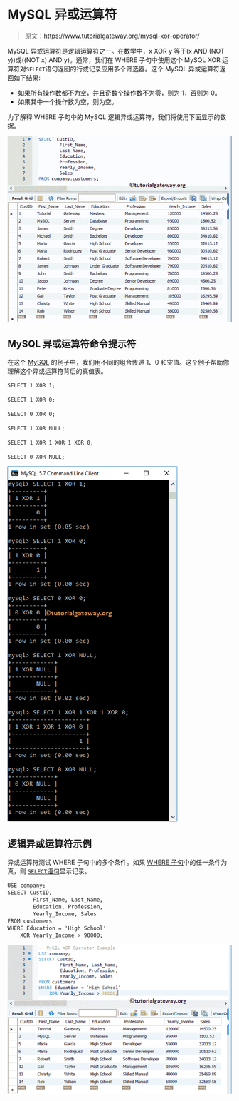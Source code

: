 # MySQL 异或运算符

> 原文：<https://www.tutorialgateway.org/mysql-xor-operator/>

MySQL 异或运算符是逻辑运算符之一。在数学中，x XOR y 等于(x AND (NOT y))或((NOT x) AND y)。通常，我们在 WHERE 子句中使用这个 MySQL XOR 运算符对`SELECT`语句返回的行或记录应用多个筛选器。这个 MySQL 异或运算符返回如下结果:

*   如果所有操作数都不为空，并且奇数个操作数不为零，则为 1，否则为 0。
*   如果其中一个操作数为空，则为空。

为了解释 WHERE 子句中的 MySQL 逻辑异或运算符，我们将使用下面显示的数据。

![MySQL XOR Operator 0](img/c5f77419016361ed26735ca0ddca8013.png)

## MySQL 异或运算符命令提示符

在这个 [MySQL](https://www.tutorialgateway.org/mysql-tutorial/) 的例子中，我们用不同的组合传递 1、0 和空值。这个例子帮助你理解这个异或运算符背后的真值表。

```
SELECT 1 XOR 1;

SELECT 1 XOR 0;

SELECT 0 XOR 0;

SELECT 1 XOR NULL;

SELECT 1 XOR 1 XOR 1 XOR 0;

SELECT 0 XOR NULL;
```

![MySQL XOR Operator Example 1](img/0ee2bcdd97a5d84f77786ac37eec35fc.png)

## 逻辑异或运算符示例

异或运算符测试 WHERE 子句中的多个条件。如果 [WHERE 子句](https://www.tutorialgateway.org/mysql-where-clause/)中的任一条件为真，则 [`SELECT`语句](https://www.tutorialgateway.org/mysql-select-statement/)显示记录。

```
USE company;
SELECT CustID,
		First_Name, Last_Name,
        Education, Profession,
        Yearly_Income, Sales
FROM customers
WHERE Education = 'High School'
	XOR Yearly_Income > 90000;
```

![MySQL XOR Operator Example 2](img/634662764b3084b7936335f571133f04.png)